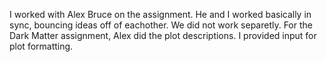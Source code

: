 I worked with Alex Bruce on the assignment. He and I worked basically in sync, 
bouncing ideas off of eachother. We did not work separetly. For the Dark Matter assignment, Alex did the plot descriptions. I provided input for plot formatting. 
